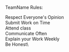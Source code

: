 ﻿TeamName Rules:

Respect Everyone's Opinion\
Submit Work on Time\
Attend class\
Communicate Often\
Explain your Work Weekly\
Be Honest\
